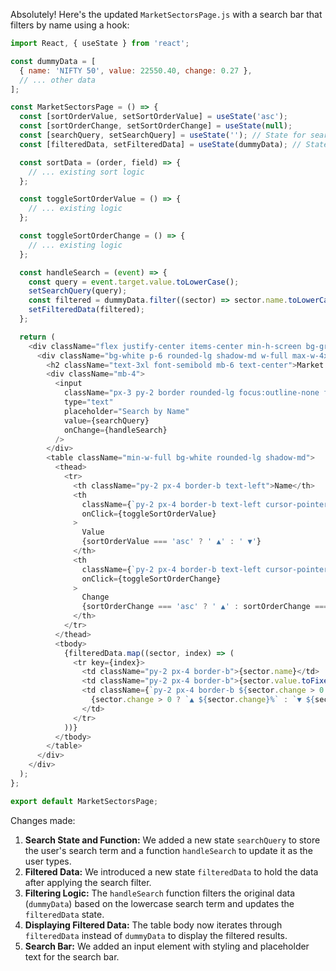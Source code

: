 Absolutely! Here's the updated `MarketSectorsPage.js` with a search bar that filters by name using a hook:

```javascript
import React, { useState } from 'react';

const dummyData = [
  { name: 'NIFTY 50', value: 22550.40, change: 0.27 },
  // ... other data
];

const MarketSectorsPage = () => {
  const [sortOrderValue, setSortOrderValue] = useState('asc');
  const [sortOrderChange, setSortOrderChange] = useState(null);
  const [searchQuery, setSearchQuery] = useState(''); // State for search query
  const [filteredData, setFilteredData] = useState(dummyData); // State for filtered data

  const sortData = (order, field) => {
    // ... existing sort logic
  };

  const toggleSortOrderValue = () => {
    // ... existing logic
  };

  const toggleSortOrderChange = () => {
    // ... existing logic
  };

  const handleSearch = (event) => {
    const query = event.target.value.toLowerCase();
    setSearchQuery(query);
    const filtered = dummyData.filter((sector) => sector.name.toLowerCase().includes(query));
    setFilteredData(filtered);
  };

  return (
    <div className="flex justify-center items-center min-h-screen bg-gray-100 p-6">
      <div className="bg-white p-6 rounded-lg shadow-md w-full max-w-4xl">
        <h2 className="text-3xl font-semibold mb-6 text-center">Market Sectors</h2>
        <div className="mb-4">
          <input
            className="px-3 py-2 border rounded-lg focus:outline-none focus:ring-1 focus:ring-blue-500"
            type="text"
            placeholder="Search by Name"
            value={searchQuery}
            onChange={handleSearch}
          />
        </div>
        <table className="min-w-full bg-white rounded-lg shadow-md">
          <thead>
            <tr>
              <th className="py-2 px-4 border-b text-left">Name</th>
              <th
                className={`py-2 px-4 border-b text-left cursor-pointer`}
                onClick={toggleSortOrderValue}
              >
                Value
                {sortOrderValue === 'asc' ? ' ▲' : ' ▼'}
              </th>
              <th
                className={`py-2 px-4 border-b text-left cursor-pointer`}
                onClick={toggleSortOrderChange}
              >
                Change
                {sortOrderChange === 'asc' ? ' ▲' : sortOrderChange === 'desc' ? ' ▼' : ''}
              </th>
            </tr>
          </thead>
          <tbody>
            {filteredData.map((sector, index) => (
              <tr key={index}>
                <td className="py-2 px-4 border-b">{sector.name}</td>
                <td className="py-2 px-4 border-b">{sector.value.toFixed(2)}</td>
                <td className={`py-2 px-4 border-b ${sector.change > 0 ? 'text-green-500' : 'text-red-500'}`}>
                  {sector.change > 0 ? `▲ ${sector.change}%` : `▼ ${sector.change}%`}
                </td>
              </tr>
            ))}
          </tbody>
        </table>
      </div>
    </div>
  );
};

export default MarketSectorsPage;
```

Changes made:

1. **Search State and Function:** We added a new state `searchQuery` to store the user's search term and a function `handleSearch` to update it as the user types.
2. **Filtered Data:** We introduced a new state `filteredData` to hold the data after applying the search filter.
3. **Filtering Logic:** The `handleSearch` function filters the original data (`dummyData`) based on the lowercase search term and updates the `filteredData` state.
4. **Displaying Filtered Data:** The table body now iterates through `filteredData` instead of `dummyData` to display the filtered results.
5. **Search Bar:** We added an input element with styling and placeholder text for the search bar.
